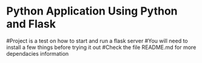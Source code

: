 # Python Application Using Python and Flask
#Project is a test on how to start and run a flask server
#You will need to install a few things before trying it out
#Check the file README.md for more dependacies information
